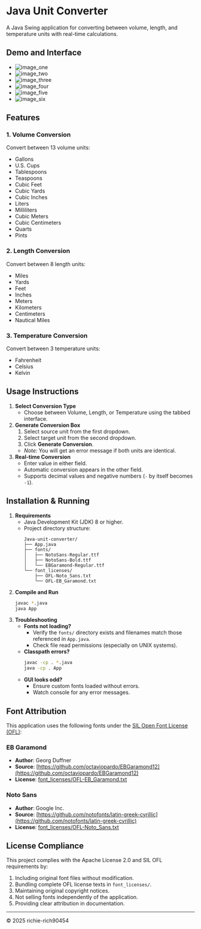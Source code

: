 # Java Unit Converter
A Java Swing application for converting between volume, length, and temperature units with real-time calculations.
## Demo and Interface
* ![image\_one](demo/image_one.png)
* ![image\_two](demo/image_two.png)
* ![image\_three](demo/image_three.png)
* ![image\_four](demo/image_four.png)
* ![image\_five](demo/image_five.png)
* ![image\_six](demo/image_six.png)
## Features
### 1. Volume Conversion
Convert between 13 volume units:
* Gallons
* U.S. Cups
* Tablespoons
* Teaspoons
* Cubic Feet
* Cubic Yards
* Cubic Inches
* Liters
* Milliliters
* Cubic Meters
* Cubic Centimeters
* Quarts
* Pints
### 2. Length Conversion
Convert between 8 length units:
* Miles
* Yards
* Feet
* Inches
* Meters
* Kilometers
* Centimeters
* Nautical Miles
### 3. Temperature Conversion
Convert between 3 temperature units:
* Fahrenheit
* Celsius
* Kelvin
## Usage Instructions
1. **Select Conversion Type**
   * Choose between Volume, Length, or Temperature using the tabbed interface.
2. **Generate Conversion Box**
   1. Select source unit from the first dropdown.
   2. Select target unit from the second dropdown.
   3. Click **Generate Conversion**.
   * *Note:* You will get an error message if both units are identical.
3. **Real-time Conversion**
   * Enter value in either field.
   * Automatic conversion appears in the other field.
   * Supports decimal values and negative numbers (`-` by itself becomes `-1`).
## Installation & Running
1. **Requirements**
   * Java Development Kit (JDK) 8 or higher.
   * Project directory structure:
     ```
     Java-unit-converter/
     ├── App.java
     ├── fonts/
     │   ├── NotoSans-Regular.ttf
     │   ├── NotoSans-Bold.ttf
     │   └── EBGaramond-Regular.ttf
     └── font_licenses/
         ├── OFL-Noto_Sans.txt
         └── OFL-EB_Garamond.txt
     ```
2. **Compile and Run**
   ```bash
   javac *.java
   java App
   ```
3. **Troubleshooting**
   * **Fonts not loading?**
     * Verify the `fonts/` directory exists and filenames match those referenced in `App.java`.
     * Check file read permissions (especially on UNIX systems).
   * **Classpath errors?**
     ```bash
     javac -cp . *.java
     java -cp . App
     ```
   * **GUI looks odd?**
     * Ensure custom fonts loaded without errors.
     * Watch console for any error messages.
## Font Attribution
This application uses the following fonts under the [SIL Open Font License (OFL)](https://scripts.sil.org/OFL):
### EB Garamond
* **Author**: Georg Duffner
* **Source**: [https://github.com/octaviopardo/EBGaramond12](https://github.com/octaviopardo/EBGaramond12)
* **License**: [font_licenses/OFL-EB_Garamond.txt](font_licenses/OFL-EB_Garamond.txt)
### Noto Sans
* **Author**: Google Inc.
* **Source**: [https://github.com/notofonts/latin-greek-cyrillic](https://github.com/notofonts/latin-greek-cyrillic)
* **License**: [font_licenses/OFL-Noto_Sans.txt](font_licenses/OFL-Noto_Sans.txt)
## License Compliance
This project complies with the Apache License 2.0 and SIL OFL requirements by:
1. Including original font files without modification.
2. Bundling complete OFL license texts in `font_licenses/`.
3. Maintaining original copyright notices.
4. Not selling fonts independently of the application.
5. Providing clear attribution in documentation.
---
© 2025 richie-rich90454
